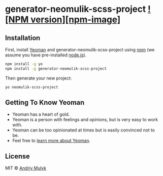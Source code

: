 # generator-neomulik-scss-project [![NPM version][npm-image]][npm-url]
> 

## Installation

First, install [Yeoman](http://yeoman.io) and generator-neomulik-scss-project using [npm](https://www.npmjs.com/) (we assume you have pre-installed [node.js](https://nodejs.org/)).

```bash
npm install -g yo
npm install -g generator-neomulik-scss-project
```

Then generate your new project:

```bash
yo neomulik-scss-project
```

## Getting To Know Yeoman

 * Yeoman has a heart of gold.
 * Yeoman is a person with feelings and opinions, but is very easy to work with.
 * Yeoman can be too opinionated at times but is easily convinced not to be.
 * Feel free to [learn more about Yeoman](http://yeoman.io/).

## License

MIT © [Andriy Mulyk](neomulik@hotmail.com)

[npm-url]: https://www.npmjs.com/package/generator-neomulik-scss-project
